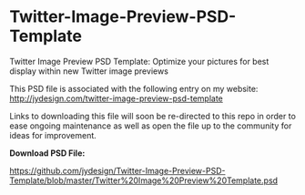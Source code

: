# Twitter-Image-Preview-PSD-Template
Twitter Image Preview PSD Template: Optimize your pictures for best display within new Twitter image previews

This PSD file is associated with the following entry on my website:
http://jydesign.com/twitter-image-preview-psd-template

Links to downloading this file will soon be re-directed to this repo in order to ease ongoing maintenance as well as open the file up to the community for ideas for improvement.

**Download PSD File:**

https://github.com/jydesign/Twitter-Image-Preview-PSD-Template/blob/master/Twitter%20Image%20Preview%20Template.psd
